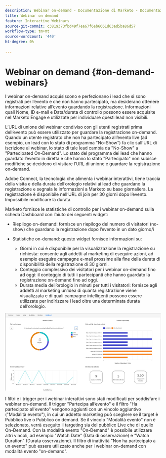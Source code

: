 ```yaml
---
description: Webinar on-demand - Documentazione di Marketo - Documentazione del prodotto
title: Webinar on demand
feature: Interactive Webinars
source-git-commit: c3819373fbd49f7ea67f6eb6661d63ad5ba86d57
workflow-type: tm+mt
source-wordcount: '440'
ht-degree: 0%

---
```


# Webinar on demand {#on-demand-webinars}

I webinar on-demand acquisiscono e perfezionano i lead che si sono registrati per l’evento e che non hanno partecipato, ma desiderano ottenere informazioni relative all’evento guardando la registrazione. Informazioni quali Nome, ID e-mail e Data/durata di controllo possono essere acquisite nel Marketo Engage e utilizzate per individuare questi lead non visibili.

L’URL di unione del webinar condiviso con gli utenti registrati prima dell’evento può essere utilizzato per guardare la registrazione on-demand. Quando un utente registrato che non ha partecipato all’evento live (ad esempio, un lead con lo stato di programma &quot;No-Show&quot;) fa clic sull’URL di iscrizione al webinar, lo stato di tale lead cambia da &quot;No-Show&quot; a &quot;Partecipated On-Demand&quot;. Lo stato del programma dei lead che hanno guardato l’evento in diretta e che hanno lo stato &quot;Partecipato&quot; non subisce modifiche se decidono di visitare l’URL di unione e guardare la registrazione on-demand.

Adobe Connect, la tecnologia che alimenta i webinar interattivi, tiene traccia della visita e della durata dell’orologio relativi ai lead che guardano la registrazione e segnala le informazioni a Marketo su base giornaliera. La registrazione è disponibile nell’URL di join per 30 giorni dopo l’evento. Impossibile modificare la durata.

Marketo fornisce le statistiche di controllo per i webinar on-demand sulla scheda Dashboard con l’aiuto dei seguenti widget:

* Riepilogo on-demand: fornisce un riepilogo del numero di visitatori (no-show) che guardano la registrazione dopo l’evento in un dato giorno/i

* Statistiche on-demand: questo widget fornisce informazioni su:
   * Giorni in cui è disponibile per la visualizzazione la registrazione su richiesta: consente agli addetti al marketing di eseguire azioni, ad esempio eseguire campagne e-mail prossime alla fine della durata di disponibilità della registrazione di 30 giorni.
   * Conteggio complessivo dei visitatori per i webinar on-demand fino ad oggi: il conteggio di tutti i partecipanti che hanno guardato la registrazione on-demand fino ad oggi.
   * Durata media dell’orologio in minuti per tutti i visitatori: fornisce agli addetti al marketing un’idea di quanta registrazione viene visualizzata e di quali campagne intelligenti possono essere utilizzate per indirizzare i lead oltre una determinata durata dell’orologio.

![](assets/on-demand-webinars-1.png)

I filtri e i trigger per i webinar interattivi sono stati modificati per soddisfare i webinar on-demand. Il trigger &quot;Partecipa all’evento&quot; e il filtro &quot;Ha partecipato all’evento&quot; vengono aggiunti con un vincolo aggiuntivo (&quot;Modalità evento&quot;), in cui un addetto marketing può scegliere se il target è Pubblico live o Pubblico on demand. Se il vincolo &quot;Modalità evento&quot; non è selezionato, verrà eseguito il targeting sia del pubblico Live che di quello On-Demand. Con la modalità evento &quot;On-Demand&quot; è possibile utilizzare altri vincoli, ad esempio &quot;Watch Date&quot; (Data di osservazione) e &quot;Watch Duration&quot; (Durata osservazione). Il filtro di inattività &quot;Non ha partecipato a un evento&quot; può essere utilizzato anche per i webinar on-demand con modalità evento &quot;on-demand&quot;.

